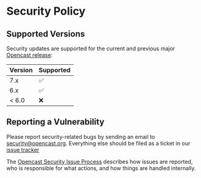 # Security Policy

## Supported Versions

Security updates are supported for the current and previous major [Opencast release](https://opencast.org/releases.html):

| Version | Supported          |
| ------- | ------------------ |
| 7.x     | :white_check_mark: |
| 6.x     | :white_check_mark: |
| < 6.0   | :x:                |

## Reporting a Vulnerability

Please report security-related bugs by sending an email to security@opencast.org.
Everything else should be filed as a ticket in our [issue tracker](https://github.com/opencast/opencast/issues)

The [Opencast Security Issue Process](https://docs.opencast.org/develop/developer/#security/)
describes how issues are reported, who is responsible for what actions, and how things are handled internally.
